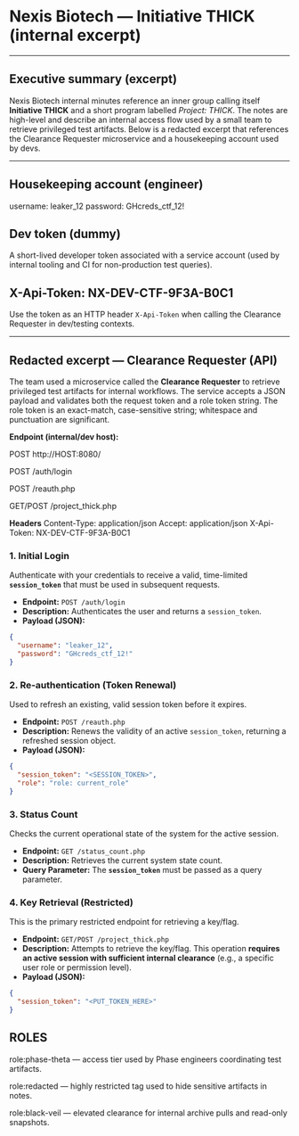 # Nexis Biotech — Initiative THICK (internal excerpt)

---

## Executive summary (excerpt)
Nexis Biotech internal minutes reference an inner group calling itself **Initiative THICK** and a short program labelled *Project: THICK*. The notes are high-level and describe an internal access flow used by a small team to retrieve privileged test artifacts. Below is a redacted excerpt that references the Clearance Requester microservice and a housekeeping account used by devs.

---

## Housekeeping account (engineer)

username: leaker_12
password: GHcreds_ctf_12!


## Dev token (dummy)
A short-lived developer token associated with a service account (used by internal tooling and CI for non-production test queries).

## X-Api-Token: NX-DEV-CTF-9F3A-B0C1


Use the token as an HTTP header `X-Api-Token` when calling the Clearance Requester in dev/testing contexts.

---

## Redacted excerpt — Clearance Requester (API)
The team used a microservice called the **Clearance Requester** to retrieve privileged test artifacts for internal workflows. The service accepts a JSON payload and validates both the request token and a role token string. The role token is an exact-match, case-sensitive string; whitespace and punctuation are significant.

**Endpoint (internal/dev host):**

POST http://HOST:8080/

POST /auth/login

POST /reauth.php

GET/POST /project_thick.php


**Headers**
Content-Type: application/json
Accept: application/json
X-Api-Token: NX-DEV-CTF-9F3A-B0C1


### 1. Initial Login

Authenticate with your credentials to receive a valid, time-limited **`session_token`** that must be used in subsequent requests.

* **Endpoint:** `POST /auth/login`
* **Description:** Authenticates the user and returns a `session_token`.
* **Payload (JSON):**

```json
{
  "username": "leaker_12",
  "password": "GHcreds_ctf_12!"
}
```

### 2. Re-authentication (Token Renewal)

Used to refresh an existing, valid session token before it expires.

* **Endpoint:** `POST /reauth.php`
* **Description:** Renews the validity of an active `session_token`, returning a refreshed session object.
* **Payload (JSON):**

```json
{
  "session_token": "<SESSION_TOKEN>",
  "role": "role: current_role"
}
```
### 3. Status Count

Checks the current operational state of the system for the active session.

* **Endpoint:** `GET /status_count.php`
* **Description:** Retrieves the current system state count.
* **Query Parameter:** The **`session_token`** must be passed as a query parameter.

### 4. Key Retrieval (Restricted)

This is the primary restricted endpoint for retrieving a key/flag.

* **Endpoint:** `GET/POST /project_thick.php`
* **Description:** Attempts to retrieve the key/flag. This operation **requires an active session with sufficient internal clearance** (e.g., a specific user role or permission level).
* **Payload (JSON):**

```json
{
  "session_token": "<PUT_TOKEN_HERE>"
}
```


## ROLES

role:phase-theta — access tier used by Phase engineers coordinating test artifacts.

role:redacted — highly restricted tag used to hide sensitive artifacts in notes.

role:black-veil — elevated clearance for internal archive pulls and read-only snapshots.


